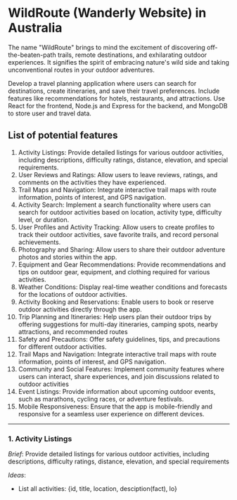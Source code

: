 # WildRoute (Wanderly Website) in Australia

The name "WildRoute" brings to mind the excitement of discovering off-the-beaten-path trails, remote destinations, and exhilarating outdoor experiences. It signifies the spirit of embracing nature's wild side and taking unconventional routes in your outdoor adventures.

Develop a travel planning application where users can search for destinations, create itineraries, and save their travel preferences. Include features like recommendations for hotels, restaurants, and attractions. Use React for the frontend, Node.js and Express for the backend, and MongoDB to store user and travel data.

## List of potential features

1. Activity Listings: Provide detailed listings for various outdoor activities, including descriptions, difficulty ratings, distance, elevation, and special requirements.
2. User Reviews and Ratings: Allow users to leave reviews, ratings, and comments on the activities they have experienced.
3. Trail Maps and Navigation: Integrate interactive trail maps with route information, points of interest, and GPS navigation.
4. Activity Search: Implement a search functionality where users can search for outdoor activities based on location, activity type, difficulty level, or duration.
5. User Profiles and Activity Tracking: Allow users to create profiles to track their outdoor activities, save favorite trails, and record personal achievements.
6. Photography and Sharing: Allow users to share their outdoor adventure photos and stories within the app.
7. Equipment and Gear Recommendations: Provide recommendations and tips on outdoor gear, equipment, and clothing required for various activities.
8. Weather Conditions: Display real-time weather conditions and forecasts for the locations of outdoor activities.
9. Activity Booking and Reservations: Enable users to book or reserve outdoor activities directly through the app.
10. Trip Planning and Itineraries: Help users plan their outdoor trips by offering suggestions for multi-day itineraries, camping spots, nearby attractions, and recommended routes
11. Safety and Precautions: Offer safety guidelines, tips, and precautions for different outdoor activities.
12. Trail Maps and Navigation: Integrate interactive trail maps with route information, points of interest, and GPS navigation.
13. Community and Social Features: Implement community features where users can interact, share experiences, and join discussions related to outdoor activities
14. Event Listings: Provide information about upcoming outdoor events, such as marathons, cycling races, or adventure festivals.
15. Mobile Responsiveness: Ensure that the app is mobile-friendly and responsive for a seamless user experience on different devices.

---

### 1. Activity Listings

*Brief*: Provide detailed listings for various outdoor activities, including descriptions, difficulty ratings, distance, elevation, and special requirements

*Ideas*:

- List all activities: {id, title, location, desciption(fact), lo}